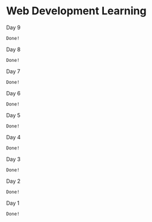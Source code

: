 # Web Development Learning

  Day 9

    Done!

  Day 8

    Done!
  
  Day 7

    Done!  
  
  Day 6

    Done!

  Day 5

    Done!

  Day 4

    Done!

 Day 3

    Done!

 Day 2

    Done!

 Day 1

    Done!
